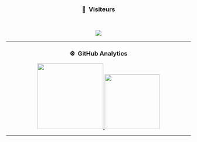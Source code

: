 ### <p align="center">👑 &nbsp;Visiteurs</p>
<br>
<p align="center">
  <img src="https://profile-counter.glitch.me/zayrox77/count.svg" />
</p>

-----
### <p align="center">⚙️ &nbsp;GitHub Analytics</p>

<p align="center">
<a href="https://github.com/GabinCleaver">
  <img height="180em" src="https://github-readme-stats-eight-theta.vercel.app/api?username=Zayy-is-here&show_icons=true&theme=react&include_all_commits=true"/>
  <img height="150em" src="https://github-readme-stats-eight-theta.vercel.app/api/top-langs/?username=Zayy-is-here&layout=compact&langs_count=8&theme=react"/>
</a>
</p>

-----
